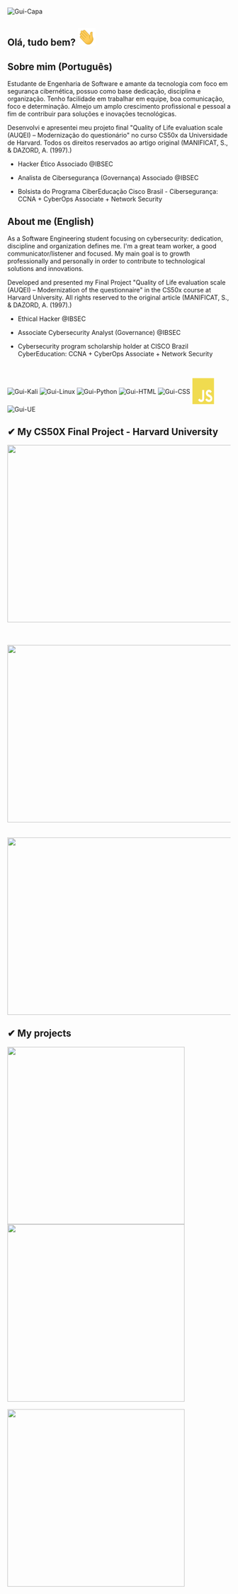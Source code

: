 ##
<img align="center" alt="Gui-Capa" height="210" width="1500" src="https://cdn.discordapp.com/attachments/1021425234093559830/1114375357353709629/Gui_Pupo_Alves_-_capa.png">

## Olá, tudo bem? <img height="40" width="40" src="https://raw.githubusercontent.com/ABSphreak/ABSphreak/master/gifs/Hi.gif">

## Sobre mim (Português)

Estudante de Engenharia de Software e amante da tecnologia com foco em segurança cibernética, possuo como base dedicação, disciplina e organização. Tenho facilidade em trabalhar em equipe, boa comunicação, foco e determinação. Almejo um amplo crescimento profissional e pessoal a fim de contribuir para soluções e inovações tecnológicas.

Desenvolvi e apresentei meu projeto final "Quality of Life evaluation scale (AUQEI) – Modernização do questionário" no curso CS50x da Universidade de Harvard.
Todos os direitos reservados ao artigo original (MANIFICAT, S., & DAZORD, A. (1997).)

- Hacker Ético Associado @IBSEC

- Analista de Cibersegurança (Governança) Associado @IBSEC

- Bolsista do Programa CiberEducação Cisco Brasil - Cibersegurança: CCNA + CyberOps Associate + Network Security

## About me (English)

As a Software Engineering student focusing on cybersecurity: dedication, discipline and organization defines me. I'm a great team worker, a good communicator/listener and focused. My main goal is to growth professionally and personally in order to contribute to technological solutions and innovations.

Developed and presented my Final Project "Quality of Life evaluation scale (AUQEI) – Modernization of the questionnaire" in the CS50x course at Harvard University.
All rights reserved to the original article (MANIFICAT, S., & DAZORD, A. (1997).)

- Ethical Hacker @IBSEC

- Associate Cybersecurity Analyst (Governance) @IBSEC

- Cybersecurity program scholarship holder at CISCO Brazil CyberEducation: CCNA + CyberOps Associate + Network Security

##
<body>
<div style="display: inline_block"><br>
            <img align="center" alt="Gui-Kali" height="60" width="250" src="https://img.shields.io/badge/Kali_Linux-557C94?style=for-the-badge&logo=kali-linux&logoColor=white">
            <img align="center" alt="Gui-Linux" height="60" width="50" src="https://cdn.jsdelivr.net/gh/devicons/devicon/icons/linux/linux-original.svg">
            <img align="center" alt="Gui-Python" height="60" width="50" src="https://cdn.jsdelivr.net/gh/devicons/devicon/icons/python/python-original-wordmark.svg">
            <img align="center" alt="Gui-HTML" height="60" width="50" src="https://cdn.jsdelivr.net/gh/devicons/devicon/icons/html5/html5-original-wordmark.svg">
            <img align="center" alt="Gui-CSS" height="60" width="50" src="https://cdn.jsdelivr.net/gh/devicons/devicon/icons/css3/css3-original-wordmark.svg">
            <img align="center" alt="Gui-JS" height="60" width="50" src="https://raw.githubusercontent.com/devicons/devicon/master/icons/javascript/javascript-plain.svg">
            <img align="center" alt="Gui-UE" height="60" width="50" src="https://cdn.jsdelivr.net/gh/devicons/devicon/icons/unrealengine/unrealengine-original.svg">
</div>

##

## ✔ My CS50X Final Project - Harvard University 

<div style="display: inline_block">
<img align="center" height="400" width="700" src="https://cdn.discordapp.com/attachments/1021425234093559830/1033130061584416808/unknown.png">&nbsp;&nbsp;&nbsp;&nbsp;&nbsp;&nbsp;
<br><br><br>
<img align="center" height="400" width="700" src="https://cdn.discordapp.com/attachments/1021425234093559830/1032036350288994374/ImgEngMax1.png">
<br><br><br>
<img align="center" height="400" width="700" src="https://cdn.discordapp.com/attachments/1021425234093559830/1033127029459140628/unknown.png">

## ✔ My projects 

<div style="display: inline_block">
<img align="center" height="400" width="400" src="https://cdn.discordapp.com/attachments/1021425234093559830/1021426001978331186/tempConv.png">&nbsp;&nbsp;&nbsp;&nbsp;&nbsp;&nbsp;
<img align="center" height="400" width="400" src="https://cdn.discordapp.com/attachments/1021425234093559830/1021426199391649852/calcWeb.png">
<br><br>
<img align="center" height="400" width="400" src="https://cdn.discordapp.com/attachments/1021425234093559830/1021427201104687164/formHTML.png">
</div>

</body>
            
          
